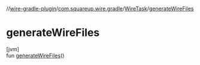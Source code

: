 //[wire-gradle-plugin](../../../index.md)/[com.squareup.wire.gradle](../index.md)/[WireTask](index.md)/[generateWireFiles](generate-wire-files.md)

# generateWireFiles

[jvm]\
fun [generateWireFiles](generate-wire-files.md)()
